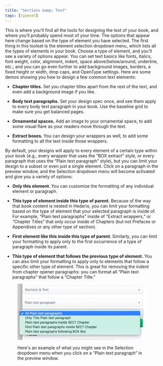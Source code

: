 ```yaml
---
title: "Sections &amp; Text"
tags: [typeset]
---
```

 
<html><body><section data-type="chapter" class="hsecchapter" data-hederis-type="hsecchapter" id="typeset-text-design" data-pi-attrs="id: typeset-text-design; data-tags: typeset;" role="doc-chapter" data-tags="typeset" data-author-name=" " data-book-title=" " title="Sections &amp; Text"><p class="hblkp" data-hederis-type="hblkp" id="pRtkhgXEu">This is where you&#8217;ll find all the tools for designing the text of your book, and where you&#8217;ll probably spend most of your time. The options that appear here change based on the type of element you have selected. The first thing in this toolset is the element selection dropdown menu, which lists all the types of elements in your book. Choose a type of element, and you&#8217;ll see a variety of options appear. You can set text basics like fonts, italics, font weight, color, alignment, indent, space above/below/around, underline, etc.; and you can go even further to add background images, borders, a fixed height or width, drop caps, and OpenType settings. Here are some demos showing you how to design a few common text elements:</p><ul class="hwprbulletlist" data-hederis-type="hwprbulletlist" id="pM3XKblX8"><li class="hblkuli" data-hederis-type="hblkuli" id="liceUrnCX4"><p class="hblkuli" data-hederis-type="hblklip" id="pyWK08FwK"><strong data-hederis-type="hspanstrong" id="p1x3rbQq6">Chapter titles.</strong> Set you chapter titles apart from the rest of the text, and even add a background image if you like.</p></li><li class="hblkuli" data-hederis-type="hblkuli" id="liecXNBDu9"><p class="hblkuli" data-hederis-type="hblklip" id="phqMJ1Dbz"><strong class="hspanstrong" data-hederis-type="hspanstrong" id="pivHjoXQc">Body text paragraphs.</strong> Set your design spec once, and see them apply to every body text paragraph in your book. Use the baseline grid to make sure you get balanced pages.</p></li><li class="hblkuli" data-hederis-type="hblkuli" id="lidcDj0vfL"><p class="hblkuli" data-hederis-type="hblklip" id="pSLsz3tnz"><strong class="hspanstrong" data-hederis-type="hspanstrong" id="pmuqNJz6O">Ornamental spaces.</strong> Add an image to your ornamental space, to add some visual flare as your readers move through the text.</p></li><li class="hblkuli" data-hederis-type="hblkuli" id="liCAxTzsfT"><p class="hblkuli" data-hederis-type="hblklip" id="phb4h9REa"><strong class="hspanstrong" data-hederis-type="hspanstrong" id="pmMHzwzzV">Extract boxes.</strong> You can design your wrappers as well, to add some formatting to all the text inside those wrappers.</p></li></ul><p class="hblkp" data-hederis-type="hblkp" id="pynct8V3A">By default, your designs will apply to every element of a certain type within your book (e.g., every wrapper that uses the &#8220;BOX extract&#8221; style, or every paragraph that uses the &#8220;Plain text paragraph&#8221; style), but you can limit your design to a subset or even just a single element. Click on a paragraph in the preview window, and the Selection dropdown menu will become activated and give you a variety of options:</p><ul class="hwprbulletlist" data-hederis-type="hwprbulletlist" id="p3GuaWKgs"><li class="hblkuli" data-hederis-type="hblkuli" id="li60XHvNSU"><p class="hblkuli" data-hederis-type="hblklip" id="pwvLwRoYC"><strong class="hspanstrong" data-hederis-type="hspanstrong" id="pPYd45Q20">Only this element. </strong>You can customize the formatting of any individual element or paragraph.</p></li><li class="hblkuli" data-hederis-type="hblkuli" id="li3hgaXmQO"><p class="hblkuli" data-hederis-type="hblklip" id="pMAExYs7T"><strong class="hspanstrong" data-hederis-type="hspanstrong" id="pVKAIDQpP">This type of element inside this type of parent.</strong> Because of the way that book content is nested in Hederis, you can limit your formatting based on the type of element that your selected paragraph is inside of. For example, &#8220;Plain text paragraphs&#8221; inside of &#8220;Extract wrappers,&#8221; or &#8220;Chapter Titles&#8221; that only occur inside of Chapters (but not Prefaces or Appendixes or any other type of section).</p></li><li class="hblkuli" data-hederis-type="hblkuli" id="liDGYHJoSr"><p class="hblkuli" data-hederis-type="hblklip" id="pw943TpIh"><strong class="hspanstrong" data-hederis-type="hspanstrong" id="pnqq5tStQ">First element like this inside this type of parent. </strong>Similarly, you can limit your formatting to apply only to the first occurrence of a type of paragraph inside its parent.</p></li><li class="hblkuli" data-hederis-type="hblkuli" id="liAzVvHs8v"><p class="hblkuli" data-hederis-type="hblklip" id="paJaqW3F2"><strong class="hspanstrong" data-hederis-type="hspanstrong" id="pjsCKoYPE">This type of element that follows the previous type of element.</strong> You can also limit your formatting to apply only to elements that follow a specific other type of element. This is great for removing the indent from chapter opener paragraphs: you can format all &#8220;Plain text paragraphs&#8221; that follow a &#8220;Chapter Title.&#8221;</p></li></ul><figure class="hwprfig" data-hederis-type="hwprfig" id="pSRM5xENX"><img data-hederis-type="hblkimg" class="hblkimg" id="p7sG6XJk3" src="/images/subselectors.png" data-img-src="/images/subselectors.png"/><p class="hblkcaption" data-hederis-type="hblkcaption" id="pCbbETY1B">Here's an example of what you might see in the Selection dropdown menu when you click on a &#8220;Plain text paragraph&#8221; in the preview window.</p></figure></section></body></html>
